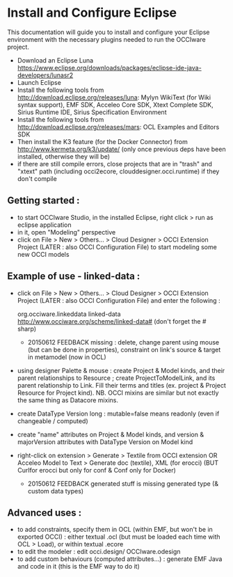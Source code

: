 Install and Configure Eclipse
=============================
This documentation will guide you to install and configure your Eclipse environment with the necessary plugins needed to run the OCCIware project.

* Download an Eclipse Luna https://www.eclipse.org/downloads/packages/eclipse-ide-java-developers/lunasr2
* Launch Eclipse 
* Install the following tools from http://download.eclipse.org/releases/luna: Mylyn WikiText (for Wiki syntax support), EMF SDK, Acceleo Core SDK, Xtext Complete SDK, Sirius Runtime IDE, Sirius Specification Environment
* Install the following tools from http://download.eclipse.org/releases/mars: OCL Examples and Editors SDK
* Then install the K3 feature (for the Docker Connector) from http://www.kermeta.org/k3/update/ (only once previous deps have been installed, otherwise they will be)
* if there are still compile errors, close projects that are in "trash" and "xtext" path (including occi2ecore, clouddesigner.occi.runtime) if they don't compile

Getting started :
-----------------
* to start OCCIware Studio, in the installed Eclipse, right click > run as eclipse application
* in it, open "Modeling" perspective
* click on File > New > Others... > Cloud Designer > OCCI Extension Project (LATER : also OCCI Configuration File) to start modeling some new OCCI models

Example of use - linked-data :
------------------------------
* click on File > New > Others... > Cloud Designer > OCCI Extension Project (LATER : also OCCI Configuration File) and enter the following :

    org.occiware.linkeddata
    linked-data
    http://www.occiware.org/scheme/linked-data# (don't forget the # sharp)

   * 20150612 FEEDBACK missing : delete, change parent using mouse (but can be done in properties), constraint on link's source & target in metamodel (now in OCL)

* using designer Palette & mouse : create Project & Model kinds, and their parent relationships to Resource ; create ProjectToModelLink, and its parent relationship to Link. Fill their terms and titles (ex. project & Project Resource for Project kind). NB. OCCI mixins are similar but not exactly the same thing as Datacore mixins.
* create DataType Version long : mutable=false means readonly (even if changeable / computed)
* create "name" attributes on Project & Model kinds, and version & majorVersion attributes with DataType Version on Model kind
* right-click on extension > Generate > Textile from OCCI extension OR Acceleo Model to Text > Generate doc (textile), XML (for erocci) (BUT Curlfor erocci but only for conf & Conf only for Docker)
   * 20150612 FEEDBACK generated stuff is missing generated type (& custom data types)

Advanced uses :
---------------
* to add constraints, specify them in OCL (within EMF, but won't be in exported OCCI) : either textual .ocl (but must be loaded each time with OCL > Load), or within textual .ecore
* to edit the modeler : edit occi.design/ OCCIware.odesign
* to add custom behaviours (computed attributes...) : generate EMF Java and code in it (this is the EMF way to do it)


